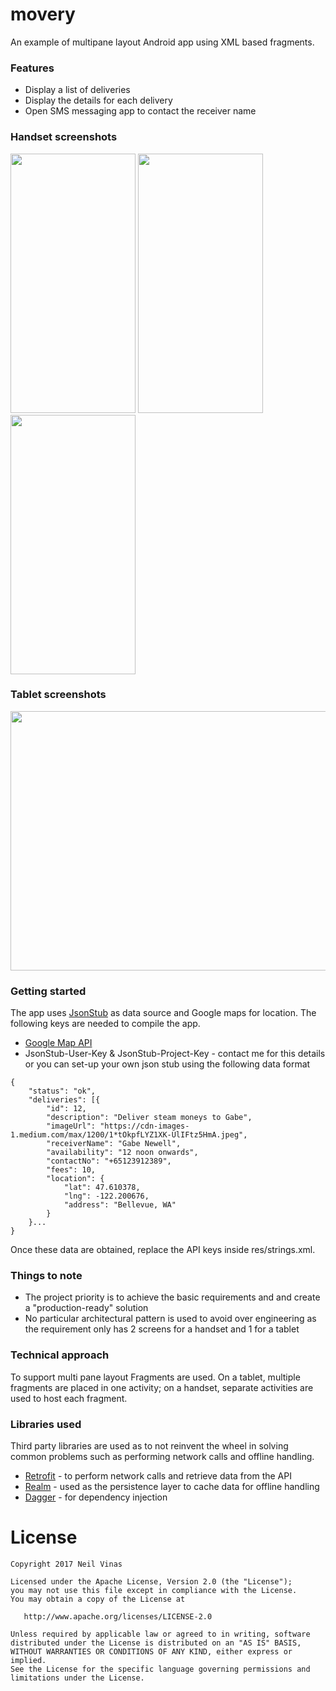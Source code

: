 # movery

An example of multipane layout Android app using XML based fragments. 

### Features

* Display a list of deliveries
* Display the details for each delivery
* Open SMS messaging app to contact the receiver name

### Handset screenshots

<img src="https://github.com/neilvinas/movery/blob/master/screenshots/handset/device-2018-01-10-202318.png" width="200" height="415"> <img src="https://github.com/neilvinas/movery/blob/master/screenshots/handset/device-2018-01-10-202425.png" width="200" height="415"> <img src="https://github.com/neilvinas/movery/blob/master/screenshots/handset/device-2018-01-10-202507.png" width="200" height="415"> 

### Tablet screenshots

<img src="https://github.com/neilvinas/movery/blob/master/screenshots/tablet/device-2018-01-10-202959.png" width="559" height="415">

### Getting started

The app uses [JsonStub](http://jsonstub.com/) as data source and Google maps for location. The following keys are needed to compile the app.
* [Google Map API](https://developers.google.com/maps/documentation/android-api/signup) 
* JsonStub-User-Key & JsonStub-Project-Key - contact me for this details or you can set-up your own json stub using the following data format
```
{
	"status": "ok",
	"deliveries": [{
		"id": 12,
		"description": "Deliver steam moneys to Gabe",
		"imageUrl": "https://cdn-images-1.medium.com/max/1200/1*tOkpfLYZ1XK-UlIFtz5HmA.jpeg",
		"receiverName": "Gabe Newell",
		"availability": "12 noon onwards",
		"contactNo": "+65123912389",
		"fees": 10,
		"location": {
			"lat": 47.610378,
			"lng": -122.200676,
			"address": "Bellevue, WA"
		}
	}...
}
```
Once these data are obtained, replace the API keys inside res/strings.xml.

### Things to note
* The project priority is to achieve the basic requirements and and create a "production-ready" solution
* No particular architectural pattern is used to avoid over engineering as the requirement only has 2 screens for a handset and 1 for a tablet

### Technical approach
To support multi pane layout Fragments are used. On a tablet, multiple fragments are placed in one activity; on a handset, separate activities are used to host each fragment. 

### Libraries used
Third party libraries are used as to not reinvent the wheel in solving common problems such as performing network calls and offline handling.

* [Retrofit](http://square.github.io/retrofit/) - to perform network calls and retrieve data from the API
* [Realm](https://realm.io/) - used as the persistence layer to cache data for offline handling
* [Dagger](https://github.com/google/dagger) - for dependency injection

# License

	Copyright 2017 Neil Vinas
	
    Licensed under the Apache License, Version 2.0 (the "License");
    you may not use this file except in compliance with the License.
    You may obtain a copy of the License at

       http://www.apache.org/licenses/LICENSE-2.0

    Unless required by applicable law or agreed to in writing, software
    distributed under the License is distributed on an "AS IS" BASIS,
    WITHOUT WARRANTIES OR CONDITIONS OF ANY KIND, either express or implied.
    See the License for the specific language governing permissions and
    limitations under the License.
